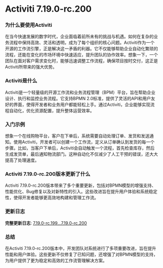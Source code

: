 # Activiti 7.19.0-rc.200
### 为什么要使用Activiti

在当今快速发展的数字时代，企业面临着前所未有的挑战与机遇。如何在复杂的业务流程中保持高效、灵活和透明，成为了每个组织的核心问题。Activiti作为一个开源的工作流引擎，正是解决这一矛盾的利器。它不仅能够帮助企业自动化繁琐的流程，还能在变化的市场环境中快速适应，提升团队的协作效率。想象一下，一个团队在面对客户需求变化时，能够迅速调整工作流程，确保项目按时交付，这正是Activiti所带来的强大优势。

### Activiti是什么

Activiti是一个轻量级的开源工作流和业务流程管理（BPM）平台，旨在帮助企业设计、执行和监控业务流程。它支持BPMN 2.0标准，提供了灵活的API和用户友好的界面，使得开发者和业务用户都能轻松上手。通过Activiti，企业能够实现流程自动化，优化资源配置，提升整体运营效率。

### 入门示例

想象一个在线购物平台，客户在下单后，系统需要自动处理订单、发货和发送通知。使用Activiti，开发者可以创建一个工作流，定义从订单确认到发货的每一个步骤。比如，当客户下单后，Activiti会自动触发一个流程，首先检查库存，然后生成发货单，最后通知物流部门。这种自动化不仅减少了人工干预的错误，还大大提高了处理速度。

### Activiti 7.19.0-rc.200版本更新了什么

Activiti 7.19.0-rc.200版本带来了多个重要更新，包括对BPMN模型的增强支持、性能优化、Bug修复以及对新特性的引入。这些改进旨在提升用户体验和系统稳定性，使得开发者能够更高效地构建和管理工作流。

### 更新日志

**完整更新日志**: [7.19.0-rc.199...7.19.0-rc.200](https://github.com/Activiti/Activiti/compare/7.19.0-rc.199...7.19.0-rc.200)

### 总结

在Activiti 7.19.0-rc.200版本中，开发团队对系统进行了多项重要改进，旨在提升性能和用户体验。这些更新不仅修复了已知问题，还增强了对BPMN模型的支持，为用户提供了更为稳定和高效的工作流管理解决方案。